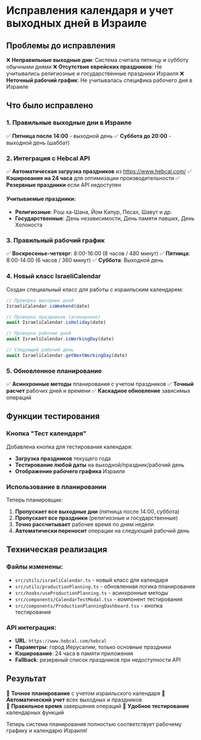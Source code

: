# Исправления календаря и учет выходных дней в Израиле

## Проблемы до исправления

❌ **Неправильные выходные дни**: Система считала пятницу и субботу обычными днями
❌ **Отсутствие еврейских праздников**: Не учитывались религиозные и государственные праздники Израиля
❌ **Неточный рабочий график**: Не учитывалась специфика рабочего дня в Израиле

## Что было исправлено

### 1. Правильные выходные дни в Израиле

✅ **Пятница после 14:00** - выходной день
✅ **Суббота до 20:00** - выходной день (шаббат)

### 2. Интеграция с Hebcal API

✅ **Автоматическая загрузка праздников** из https://www.hebcal.com/
✅ **Кэширование на 24 часа** для оптимизации производительности
✅ **Резервные праздники** если API недоступен

#### Учитываемые праздники:
- **Религиозные**: Рош ха-Шана, Йом Кипур, Песах, Шавут и др.
- **Государственные**: День независимости, День памяти павших, День Холокоста

### 3. Правильный рабочий график

✅ **Воскресенье-четверг**: 8:00-16:00 (8 часов / 480 минут)
✅ **Пятница**: 8:00-14:00 (6 часов / 360 минут)
✅ **Суббота**: Выходной день

### 4. Новый класс IsraeliCalendar

Создан специальный класс для работы с израильским календарем:

```typescript
// Проверка выходных дней
IsraeliCalendar.isWeekend(date)

// Проверка праздников (асинхронно)
await IsraeliCalendar.isHoliday(date)

// Проверка рабочих дней
await IsraeliCalendar.isWorkingDay(date)

// Следующий рабочий день
await IsraeliCalendar.getNextWorkingDay(date)
```

### 5. Обновленное планирование

✅ **Асинхронные методы** планирования с учетом праздников
✅ **Точный расчет** рабочих дней и времени
✅ **Каскадное обновление** зависимых операций

## Функции тестирования

### Кнопка "Тест календаря"

Добавлена кнопка для тестирования календаря:
- **Загрузка праздников** текущего года
- **Тестирование любой даты** на выходной/праздник/рабочий день
- **Отображение рабочего графика** Израиля

### Использование в планировании

Теперь планировщик:
1. **Пропускает все выходные дни** (пятница после 14:00, суббота)
2. **Пропускает все праздники** (религиозные и государственные)
3. **Точно рассчитывает** рабочее время по дням недели
4. **Автоматически переносит** операции на следующий рабочий день

## Техническая реализация

### Файлы изменены:
- `src/utils/israeliCalendar.ts` - новый класс для календаря
- `src/utils/productionPlanning.ts` - обновленная логика планирования
- `src/hooks/useProductionPlanning.ts` - асинхронные методы
- `src/components/CalendarTestModal.tsx` - компонент тестирования
- `src/components/ProductionPlanningDashboard.tsx` - кнопка тестирования

### API интеграция:
- **URL**: `https://www.hebcal.com/hebcal`
- **Параметры**: город Иерусалим, только основные праздники
- **Кэширование**: 24 часа в памяти приложения
- **Fallback**: резервный список праздников при недоступности API

## Результат

🎯 **Точное планирование** с учетом израильского календаря
🎯 **Автоматический учет** всех выходных и праздников  
🎯 **Правильное время** завершения операций
🎯 **Удобное тестирование** календарных функций

Теперь система планирования полностью соответствует рабочему графику и календарю Израиля!
